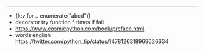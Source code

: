 --------------------------------------------------------------------------


- {k:v for .. enumerate("abcd")}
- decorator try function * times if fail
- https://www.cosmicpython.com/book/preface.html
- words english https://twitter.com/python_tip/status/1478126318969626634

